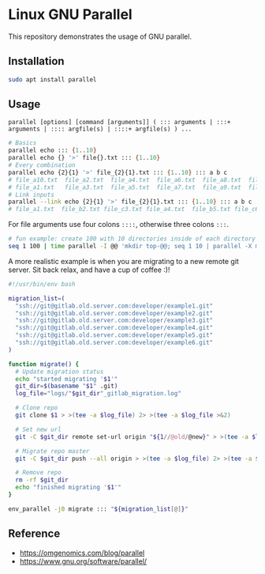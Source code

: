 # Linux GNU Parallel

This repository demonstrates the usage of GNU parallel.
## Installation

```bash
sudo apt install parallel
```

## Usage

`parallel [options] [command [arguments]] ( ::: arguments | :::+ arguments | :::: argfile(s) | ::::+ argfile(s) ) ...`

```bash
# Basics
parallel echo ::: {1..10}
parallel echo {} '>' file{}.txt ::: {1..10}
# Every combination
parallel echo {2}{1} '>' file_{2}{1}.txt ::: {1..10} ::: a b c
# file_a10.txt  file_a2.txt  file_a4.txt  file_a6.txt  file_a8.txt  file_b10.txt  file_b2.txt  file_b4.txt  file_b6.txt  file_b8.txt  file_c10.txt  file_c2.txt  file_c4.txt  file_c6.txt  file_c8.txt
# file_a1.txt   file_a3.txt  file_a5.txt  file_a7.txt  file_a9.txt  file_b1.txt   file_b3.txt  file_b5.txt  file_b7.txt  file_b9.txt  file_c1.txt   file_c3.txt  file_c5.txt  file_c7.txt  file_c9.txt
# Link inputs
parallel --link echo {2}{1} '>' file_{2}{1}.txt ::: {1..10} ::: a b c
# file_a1.txt  file_b2.txt file_c3.txt file_a4.txt  file_b5.txt file_c6.txt file_a7.txt file_b8.txt file_c9.txt file_a10.txt 
```

For file arguments use four colons `::::`, otherwise three colons `:::`.

```bash
# fun example: create 100 with 10 directories inside of each directory
seq 1 100 | time parallel -I @@ 'mkdir top-@@; seq 1 10 | parallel -X mkdir top-@@/sub-{}'
```

A more realistic example is when you are migrating to a new remote git server.
Sit back relax, and have a cup of coffee :)!

```bash
#!/usr/bin/env bash

migration_list=(
  "ssh://git@gitlab.old.server.com:developer/example1.git"
  "ssh://git@gitlab.old.server.com:developer/example2.git"
  "ssh://git@gitlab.old.server.com:developer/example3.git"
  "ssh://git@gitlab.old.server.com:developer/example4.git"
  "ssh://git@gitlab.old.server.com:developer/example5.git"
  "ssh://git@gitlab.old.server.com:developer/example6.git"
)

function migrate() {
  # Update migration status
  echo "started migrating '$1'"
  git_dir=$(basename "$1" .git)
  log_file="logs/"$git_dir"_gitlab_migration.log"

  # Clone repo
  git clone $1 > >(tee -a $log_file) 2> >(tee -a $log_file >&2)

  # Set new url
  git -C $git_dir remote set-url origin "${1//@old/@new}" > >(tee -a $log_file) 2> >(tee -a $log_file >&2)

  # Migrate repo master
  git -C $git_dir push --all origin > >(tee -a $log_file) 2> >(tee -a $log_file >&2)

  # Remove repo
  rm -rf $git_dir
  echo "finished migrating '$1'"
}

env_parallel -j0 migrate ::: "${migration_list[@]}"
```

## Reference
- https://omgenomics.com/blog/parallel
- https://www.gnu.org/software/parallel/
